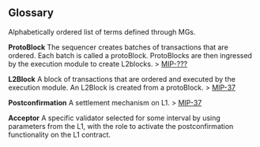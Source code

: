 ## Glossary

Alphabetically ordered list of terms defined through MGs.

**ProtoBlock**
The sequencer creates batches of transactions that are ordered. Each batch is called a protoBlock. ProtoBlocks are then ingressed by the execution module to create L2blocks. > [MIP-???]()

**L2Block**
A block of transactions that are ordered and executed by the execution module. An L2Block is created from a protoBlock. > [MIP-37](MIP/mip-37/README.md)

**Postconfirmation**
A settlement mechanism on L1. > [MIP-37](MIP/mip-37/README.md)

**Acceptor**
A specific validator selected for some interval by using parameters from the L1, with the role to activate the postconfirmation functionality on the L1 contract.
